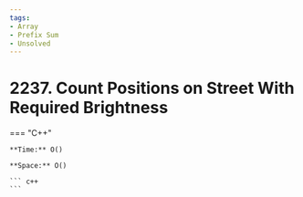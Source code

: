 ```yaml
---
tags:
- Array
- Prefix Sum
- Unsolved
---
```



# 2237. Count Positions on Street With Required Brightness

=== "C++"

    **Time:** O()

    **Space:** O()

    ``` c++
    ```